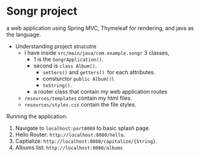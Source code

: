 # Songr project
a web application using Spring MVC, Thymeleaf for rendering, and java as the language.

* Understanding project strucutre
  * I have inside `src/main/java/com.example.songr` 3 classes,
    *  1 is the `SongrApplication()`.
    * second is `class Album()`.
      * `setters()` and `getters() `for each attributes.
      * consturctor `public Album()`\
      * `toString()`.
    * a router class that contain my web application routes
  * `resources/templates` contain my html files.
  * `resources/styles.css` contain the file styles.

Running the application:
1. Navigate to `localhost:port8080` to  basic splash page.
2. Hello Router: `http://localhost:8080/hello`.
3. Captialize: `http://localhost:8080/capitalize/{String}`.
4. Albums list: `http://localhost:8080/albums`
